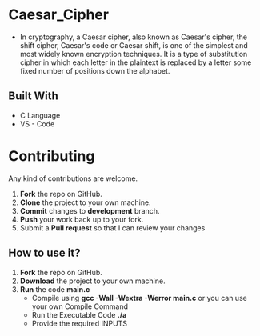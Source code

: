 # Caesar_Cipher

* In cryptography, a Caesar cipher, also known as Caesar's cipher, the shift cipher, Caesar's code or Caesar shift, is one of the simplest and most widely known encryption techniques. It is a type of substitution cipher in which each letter in the plaintext is replaced by a letter some fixed number of positions down the alphabet.

## Built With

* C Language
* VS - Code


Contributing
==========
Any kind of contributions are welcome.

1. **Fork** the repo on GitHub.
2. **Clone** the project to your own machine.
3. **Commit** changes to **development** branch.
4. **Push** your work back up to your fork.
5. Submit a **Pull request** so that I can review your changes



## How to use it?

1. **Fork** the repo on GitHub.
2. **Download** the project to your own machine.
3. **Run** the code **main.c**
    * Compile using **gcc -Wall -Wextra -Werror main.c** or you can use your own Compile Command
    * Run the Executable Code **./a**
    * Provide the required INPUTS
 
